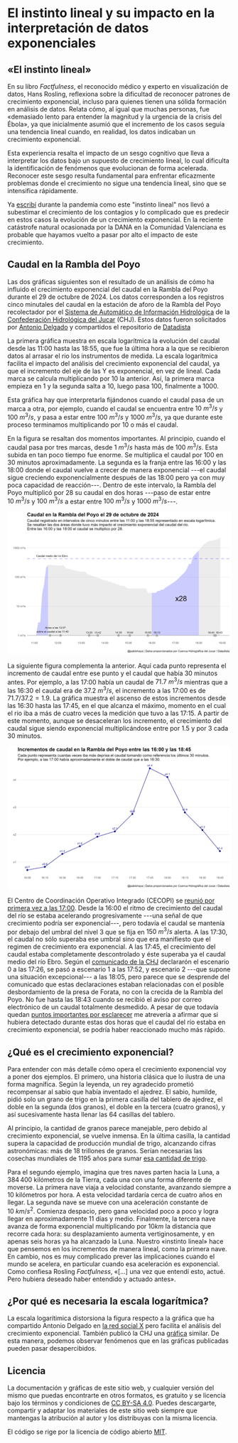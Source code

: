 # El instinto lineal y su impacto en la interpretación de datos exponenciales

## «El instinto lineal»

En su libro _Factfulness_, el reconocido médico y experto en visualización de datos, Hans Rosling, reflexiona sobre la dificultad de reconocer patrones de crecimiento exponencial, incluso para quienes tienen una sólida formación en análisis de datos. Relata cómo, al igual que muchas personas, fue «demasiado lento para entender la magnitud y la urgencia de la crisis del Ébola», ya que inicialmente asumió que el incremento de los casos seguía una tendencia lineal cuando, en realidad, los datos indicaban un crecimiento exponencial. 

Esta experiencia resalta el impacto de un sesgo cognitivo que lleva a interpretar los datos bajo un supuesto de crecimiento lineal, lo cual dificulta la identificación de fenómenos que evolucionan de forma acelerada. Reconocer este sesgo resulta fundamental para enfrentar eficazmente problemas donde el crecimiento no sigue una tendencia lineal, sino que se intensifica rápidamente.

Ya [escribí](https://pablohaya.com/2020/03/27/por-que-es-tan-dificil-predecir-el-crecimiento-exponencial/) durante la pandemia como este "instinto lineal" nos llevó a subestimar el crecimiento de los contagios y lo complicado que es predecir en estos casos la evolución de un crecimiento exponencial. En la reciente catástrofe natural ocasionada por la DANA en la Comunidad Valenciana es probable que hayamos vuelto a pasar por alto el impacto de este crecimiento. 

## Caudal en la Rambla del Poyo

Las dos gráficas siguientes son el resultado de un análisis de cómo ha influido el crecimiento exponencial del caudal en la Rambla del Poyo durante el 29 de octubre de 2024. Los datos corresponden a los registros cinco minutales del caudal en la estación de aforo de la Rambla del Poyo recolectador por el [Sistema de Automático de Información Hidrológica](https://saih.chj.es) de la [Confederación Hidrológica del Jucar](https://www.chj.es) (CHJ). Estos datos fueron solicitados por [Antonio Delgado](https://x.com/adelgado) y compartidos el repositorio de [Datadista](https://github.com/datadista/datasets/tree/master/dana-valencia)

La primera gráfica muestra en escala logarítmica la evolución del caudal desde las 11:00 hasta las 18:55, que fue la última hora a la que se recibieron datos al arrasar el rio los instrumentos de medida. La escala logarítmica facilita el impacto del análisis del crecimiento exponencial del caudal, ya que el incremento del eje de las Y es exponencial, en vez de lineal. Cada marca se calcula multiplicando por $10$ la anterior. Así, la primera marca empieza en $1$ y la segunda salta a $10$, luego pasa $100$, finalmente a $1000$. 

Esta gráfica hay que interpretarla fijándonos cuando el caudal pasa de un marca a otra, por ejemplo, cuando el caudal se encuentra entre $10\ m^3/s$ y $100\ m^3/s$, y pasa a estar entre $100\ m^3/s$ y $1000\ m^3/s$, ya que durante este proceso terminamos multiplicando por $10$ o más el caudal. 

En la figura se resaltan dos momentos importantes. Al principio, cuando el caudal pasa por tres marcas, desde $1\ m^3/s$ hasta más de $100\ m^3/s$. Esta subida en tan poco tiempo fue enorme. Se multiplica el caudal por $100$ en $30$ minutos aproximadamente. La segunda es la franja entre las 16:00 y las 18:00 donde el caudal vuelve a crecer de manera exponencial ---el caudal sigue creciendo exponencialmente después de las 18:00 pero ya con muy poca capacidad de reacción---. Dentro de este intervalo, la Rambla del Poyo multiplicó por $28$ su caudal en dos horas ---paso de estar entre $10\ m^3/s$ y $100\ m^3/s$ a estar entre $100\ m^3/s$ y $1000\ m^3/s$---. 

![Figura 1](outputs/caudal_escala_logaritmica.jpg)

La siguiente figura complementa la anterior. Aquí cada punto representa el incremento de caudal entre ese punto y el caudal que había 30 minutos antes. Por ejemplo, a las 17:00 había un caudal de $71.7\ m^3/s$ mientras que a las 16:30 el caudal era de $37.2\ m^3/s$, el incremento a las 17:00 es de $71.7/37.2 = 1.9$. La gráfica muestra el ascenso de estos incrementos desde las 16:30 hasta las 17:45, en el que alcanza el máximo, momento en el cual el rio iba a más de cuatro veces la medición que tuvo a las 17:15. A partir de este momento, aunque se desaceleran los incremento, el crecimiento del caudal sigue siendo exponencial multiplicándose entre por $1.5$ y por $3$ cada $30$ minutos.  

![Figura 2](outputs/incrementos_de_caudal.jpg)

El Centro de Coordinación Operativo Integrado (CECOPI) se [reunió por primera vez a las 17:00](https://maldita.es/clima/20241105/rambla-poyo-correos-confederaci%C3%B3n-jucar-generalitat/). Desde la 16:00 el ritmo de crecimiento del caudal del río se estaba acelerando progresivamente ---una señal de que crecimiento podría ser exponencial---, pero todavía el caudal se mantenía por debajo del umbral del nivel 3 que se fija en $150\ m^3/s$ alerta. A las 17:30, el caudal no sólo superaba ese umbral sino que era manifiesto que el regimen de crecimiento era exponencial. A las 17:45, el crecimiento del caudal estaba completamente descontrolado y éste superaba ya el caudal medio del río Ebro. Según el [comunicado de la CHJ](https://x.com/CHJucar/status/1853529826692419854) declararón el escenario 0 a las 17:26, se pasó a escenario 1 a las 17:52, y escenario 2 ---que supone una situación excepcional--- a las 18:05, pero parece que se desprende del comunicado que estas declaraciones estaban relacionadas con el posible desbordamiento de la presa de Forata, no con la crecida de la Rambla del Poyo. No fue hasta las 18:43 cuando se recibió el aviso por correo electrónico de un caudal totalmente desmedido. A pesar de que todavía quedan [puntos importantes por esclarecer](https://maldita.es/clima/20241105/rambla-poyo-correos-confederaci%C3%B3n-jucar-generalitat/) me atrevería a afirmar que si hubiera detectado durante estas dos horas que el caudal del río estaba en crecimiento exponencial, se podría haber reaccionado mucho más rápido. 

## ¿Qué es el crecimiento exponencial?

Para entender con más detalle cómo opera el crecimiento exponencial voy a poner dos ejemplos. El primero, una historia clásica que lo ilustra de una forma magnífica. Según la leyenda, un rey agradecido prometió recompensar al sabio que había inventado el ajedrez. El sabio, humilde, pidió solo un grano de trigo en la primera casilla del tablero de ajedrez, el doble en la segunda (dos granos), el doble en la tercera (cuatro granos), y así sucesivamente hasta llenar las 64 casillas del tablero.

Al principio, la cantidad de granos parece manejable, pero debido al crecimiento exponencial, se vuelve inmensa. En la última casilla, la cantidad supera la capacidad de producción mundial de trigo, alcanzando cifras astronómicas: más de 18 trillones de granos. Serían necesarias las cosechas mundiales de 1195 años para sumar [esa cantidad de trigo](https://es.wikipedia.org/wiki/Problema_del_trigo_y_del_tablero_de_ajedrez).

Para el segundo ejemplo, imagina que tres naves parten hacia la Luna, a $384\,400$ kilómetros de la Tierra, cada una con una forma diferente de moverse. La primera nave viaja a velocidad constante, avanzando siempre a $10$ kilómetros por hora. A esta velocidad tardaría cerca de cuatro años en llegar. La segunda nave se mueve con una aceleración constante de $10\ km/s^2$. Comienza despacio, pero gana velocidad poco a poco y logra llegar en aproximadamente 11 días y medio. Finalmente, la tercera nave avanza de forma exponencial multiplicando por $10 km$ la distancia que recorre cada hora: su desplazamiento aumenta vertiginosamente, y en apenas seis horas ya ha alcanzado la Luna. Nuestro «instinto lineal» hace que pensemos en los incrementos de manera lineal, como la primera nave. En cambio, nos es muy complicado prever las implicaciones cuando el mundo se acelera, en particular cuando esa aceleración es exponencial. Como confiesa Rosling _Factfulness_, «[...] una vez que entendí esto, actué. Pero hubiera deseado haber entendido y actuado antes».

## ¿Por qué es necesaria la escala logarítmica?

La escala logarítimica distorsiona la figura respecto a la gráfica que ha compartido Antonio Delgado en [la red social X](https://x.com/adelgado/status/1853840968736182772/photo/1) pero facilita el análisis del crecimiento exponencial. También publicó la CHJ una [gráfica](https://x.com/CHJucar/status/1853407411064730011) similar. De esta manera, podemos observar fenómenos que en las gráficas publicadas pueden pasar desapercibidos.

## Licencia

La documentación y gráficas de este sitio web, y cualquier versión del mismo que puedas encontrarte en otros formatos, es gratuito y se licencia bajo los términos y condiciones de [CC BY-SA 4.0](https://creativecommons.org/licenses/by-sa/4.0/deed.es). Puedes descargarte, compartir y adaptar los materiales de este sitio web siempre que mantengas la atribución al autor y los distribuyas con la misma licencia.

El código se rige por la licencia de código abierto [MIT](LICENSE).